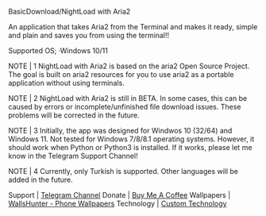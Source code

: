 BasicDownload/NightLoad with Aria2

An application that takes Aria2 from the Terminal and makes it ready, simple and plain and saves you from using the terminal!!

Supported OS;
  ·Windows 10/11

NOTE | 1
NightLoad with Aria2 is based on the aria2 Open Source Project. The goal is built on aria2 resources for you to use aria2 as a portable application without using terminals.

NOTE | 2
NightLoad with Aria2 is still in BETA. In some cases, this can be caused by errors or incomplete/unfinished file download issues. These problems will be corrected in the future.

NOTE | 3
Initially, the app was designed for Windwos 10 (32/64) and Windows 11. Not tested for Windows 7/8/8.1 operating systems. However, it should work when Python or Python3 is installed. If it works, please let me know in the Telegram Support Channel!

NOTE | 4
Currently, only Turkish is supported. Other languages will be added in the future.

Support | [Telegram Channel](https://t.me/rrechzexegithub)
Donate | [Buy Me A Coffee](buymeacoffee.com/section)
Wallpapers | [WallsHunter - Phone Wallpapers](https://t.me/WallsHunterHQ)
Technology | [Custom Technology](https://t.me/customtechnology)
